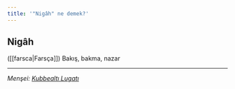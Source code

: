 ```yaml
---
title: '"Nigâh" ne demek?'
---
```


## Nigâh
([[farsca|Farsça]]) Bakış, bakma, nazar

---
*Menşei: [Kubbealtı Lugatı](https://www.lugatim.com/s/nigah)*